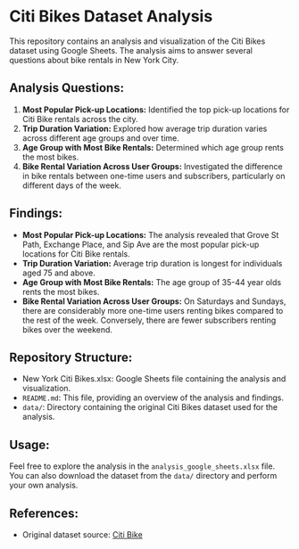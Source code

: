 # Citi Bikes Dataset Analysis

This repository contains an analysis and visualization of the Citi Bikes dataset using Google Sheets. The analysis aims to answer several questions about bike rentals in New York City.

## Analysis Questions:

1. **Most Popular Pick-up Locations:** Identified the top pick-up locations for Citi Bike rentals across the city.
2. **Trip Duration Variation:** Explored how average trip duration varies across different age groups and over time.
3. **Age Group with Most Bike Rentals:** Determined which age group rents the most bikes.
4. **Bike Rental Variation Across User Groups:** Investigated the difference in bike rentals between one-time users and subscribers, particularly on different days of the week.

## Findings:

- **Most Popular Pick-up Locations:** The analysis revealed that Grove St Path, Exchange Place, and Sip Ave are the most popular pick-up locations for Citi Bike rentals.
- **Trip Duration Variation:** Average trip duration is longest for individuals aged 75 and above.
- **Age Group with Most Bike Rentals:** The age group of 35-44 year olds rents the most bikes.
- **Bike Rental Variation Across User Groups:** On Saturdays and Sundays, there are considerably more one-time users renting bikes compared to the rest of the week. Conversely, there are fewer subscribers renting bikes over the weekend.

## Repository Structure:

- New York Citi Bikes.xlsx: Google Sheets file containing the analysis and visualization.
- `README.md`: This file, providing an overview of the analysis and findings.
- `data/`: Directory containing the original Citi Bikes dataset used for the analysis.

## Usage:

Feel free to explore the analysis in the `analysis_google_sheets.xlsx` file. You can also download the dataset from the `data/` directory and perform your own analysis.

## References:

- Original dataset source: [Citi Bike](https://www.citibikenyc.com/system-data)
